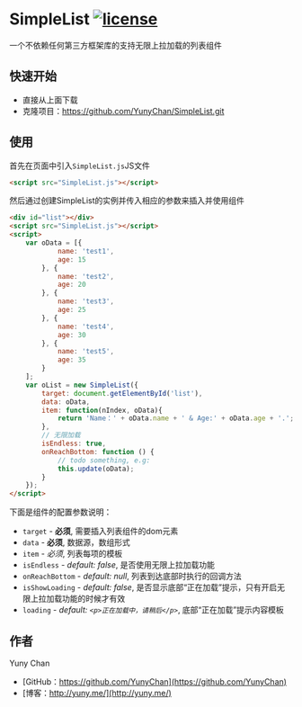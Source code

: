 # SimpleList [![license](https://img.shields.io/badge/license-MIT-blue.svg)](https://github.com/YunyChan/SimpleList/blob/master/LICENSE) #

一个不依赖任何第三方框架库的支持无限上拉加载的列表组件

## 快速开始 ##

+ 直接从上面下载
+ 克隆项目：https://github.com/YunyChan/SimpleList.git

## 使用 ##

首先在页面中引入`SimpleList.js`JS文件

```html
<script src="SimpleList.js"></script>
```

然后通过创建SimpleList的实例并传入相应的参数来插入并使用组件

```html
<div id="list"></div>
<script src="SimpleList.js"></script>
<script>
    var oData = [{
            name: 'test1',
            age: 15
        }, {
            name: 'test2',
            age: 20
        }, {
            name: 'test3',
            age: 25
        }, {
            name: 'test4',
            age: 30
        }, {
            name: 'test5',
            age: 35
        }
    ];
    var oList = new SimpleList({
        target: document.getElementById('list'),
        data: oData,
        item: function(nIndex, oData){
            return 'Name：' + oData.name + ' & Age:' + oData.age + '.';
        },
        // 无限加载
        isEndless: true,
        onReachBottom: function () {
            // todo something, e.g:
            this.update(oData);
        }
    });
</script>
```

下面是组件的配置参数说明：

+ `target` - __必须__, 需要插入列表组件的dom元素
+ `data` - __必须__, 数据源，数组形式
+ `item` - _必须_, 列表每项的模板
+ `isEndless` - _default: false_, 是否使用无限上拉加载功能
+ `onReachBottom` - _default: null_, 列表到达底部时执行的回调方法
+ `isShowLoading` - _default: false_, 是否显示底部“正在加载”提示，只有开启无限上拉加载功能的时候才有效
+ `loading` - _default: `<p>正在加载中，请稍后</p>`_, 底部“正在加载”提示内容模板

## 作者 ##

Yuny Chan

+ [GitHub：https://github.com/YunyChan](https://github.com/YunyChan)
+ [博客：http://yuny.me/](http://yuny.me/)